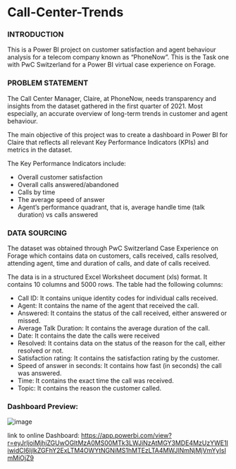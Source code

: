# Call-Center-Trends

### INTRODUCTION
This is a Power BI project on customer satisfaction and agent behaviour analysis for a telecom company known as “PhoneNow”. This is the Task one with PwC Switzerland for a Power BI virtual case experience on Forage.

### PROBLEM STATEMENT
The Call Center Manager, Claire, at PhoneNow, needs transparency and insights from the dataset gathered in the first quarter of 2021. Most especially, an accurate overview of long-term trends in customer and agent behaviour.

The main objective of this project was to create a dashboard in Power BI for Claire that reflects all relevant Key Performance Indicators (KPIs) and metrics in the dataset.

The Key Performance Indicators include:

- Overall customer satisfaction
- Overall calls answered/abandoned
- Calls by time
- The average speed of answer
- Agent’s performance quadrant, that is, average handle time (talk duration) vs calls answered

### DATA SOURCING
The dataset was obtained through PwC Switzerland Case Experience on Forage which contains data on customers, calls received, calls resolved, attending agent, time and duration of calls, and date of calls received.

The data is in a structured Excel Worksheet document (xls) format. It contains 10 columns and 5000 rows. The table had the following columns:

- Call ID: It contains unique identity codes for individual calls received.
- Agent: It contains the name of the agent that received the call.
- Answered: It contains the status of the call received, either answered or missed.
- Average Talk Duration: It contains the average duration of the call.
- Date: It contains the date the calls were received
- Resolved: It contains data on the status of the reason for the call, either resolved or not.
- Satisfaction rating: It contains the satisfaction rating by the customer.
- Speed of answer in seconds: It contains how fast (in seconds) the call was answered.
- Time: It contains the exact time the call was received.
- Topic: It contains the reason the customer called.

### Dashboard Preview:

  ![image](https://github.com/johnxiong123/Call-Center-Trends/assets/104403894/7b4dd9be-77ae-46d7-8610-02932c2b10f8)

link to online Dashboard: https://app.powerbi.com/view?r=eyJrIjoiMjhjZGUwOGItMzA0MS00MTk3LWJiNzAtMGY3MDE4MzUzYWE1IiwidCI6IjlkZGFhY2ExLTM4OWYtNGNiMS1hMTEzLTA4MWJlNmNjMjVmYyIsImMiOjZ9

